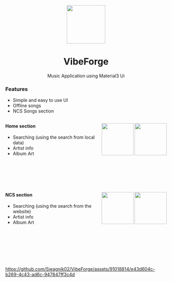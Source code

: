<div align="center">
<img src="https://github.com/Swagnik02/VibeForge/assets/91018814/7d3f99c0-02a1-4ff8-ae86-5f446b333fa9" width="120"/>
<br>

# VibeForge
Music Application using Material3 Ui
</div>

### Features

-   Simple and easy to use UI
-   Offline songs
-   NCS Songs section

## 

<p float="left">
        <img src="https://github.com/Swagnik02/VibeForge/assets/91018814/6333e912-2d04-4451-9523-59e1bd88f1d4" align="right" width="100px"/>
        <img src="https://github.com/Swagnik02/VibeForge/assets/91018814/164908d6-1d92-40ea-89c0-cfcafebbd550" align="right" width="100px"/>
</p>

#### Home section

-   Searching (using the search from local data)
-   Artist info
-   Album Art
      
<br clear="left"/>

<br/>
<br/>
<br/>

## 

<p float="left">
        <img src="https://github.com/Swagnik02/VibeForge/assets/91018814/91de665d-87b7-426b-990f-ee90453e0198" align="right" width="100px"/>
        <img src="https://github.com/Swagnik02/VibeForge/assets/91018814/86d4f032-07a5-46c9-91b1-5d96df0d4010" align="right" width="100px"/>
</p>

#### NCS section

-   Searching (using the search from the website)
-   Artist info
-   Album Art
      
<br clear="left"/>
<br>
<br/>
<br/>
<br/>

## 
https://github.com/Swagnik02/VibeForge/assets/91018814/e43d604c-b269-4c43-ad6c-947847ff3c4d

